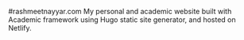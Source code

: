 #rashmeetnayyar.com
My personal and academic website built with Academic framework using Hugo static site generator, and hosted on Netlify.
